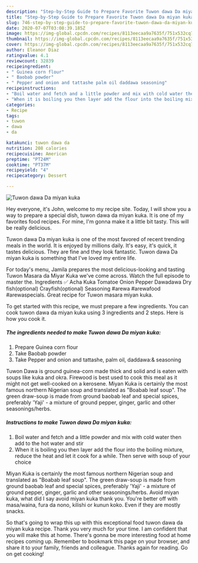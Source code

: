 ```yaml
---
description: "Step-by-Step Guide to Prepare Favorite Tuwon dawa Da miyan kuka"
title: "Step-by-Step Guide to Prepare Favorite Tuwon dawa Da miyan kuka"
slug: 746-step-by-step-guide-to-prepare-favorite-tuwon-dawa-da-miyan-kuka
date: 2020-07-07T03:08:39.185Z
image: https://img-global.cpcdn.com/recipes/8113eecaa9a7635f/751x532cq70/tuwon-dawa-da-miyan-kuka-recipe-main-photo.jpg
thumbnail: https://img-global.cpcdn.com/recipes/8113eecaa9a7635f/751x532cq70/tuwon-dawa-da-miyan-kuka-recipe-main-photo.jpg
cover: https://img-global.cpcdn.com/recipes/8113eecaa9a7635f/751x532cq70/tuwon-dawa-da-miyan-kuka-recipe-main-photo.jpg
author: Eleanor Diaz
ratingvalue: 4.1
reviewcount: 32839
recipeingredient:
- " Guinea corn flour"
- " Baobab powder"
- " Pepper and onion and tattashe palm oil daddawa seasoning"
recipeinstructions:
- "Boil water and fetch and a little powder and mix with cold water then add to the hot water and stir"
- "When it is boiling you then layer add the flour into the boiling mixture, reduce the heat and let it cook for a while. Then serve with soup of your choice"
categories:
- Recipe
tags:
- tuwon
- dawa
- da

katakunci: tuwon dawa da 
nutrition: 208 calories
recipecuisine: American
preptime: "PT24M"
cooktime: "PT37M"
recipeyield: "4"
recipecategory: Dessert

---
```



![Tuwon dawa Da miyan kuka](https://img-global.cpcdn.com/recipes/8113eecaa9a7635f/751x532cq70/tuwon-dawa-da-miyan-kuka-recipe-main-photo.jpg)

Hey everyone, it's John, welcome to my recipe site. Today, I will show you a way to prepare a special dish, tuwon dawa da miyan kuka. It is one of my favorites food recipes. For mine, I'm gonna make it a little bit tasty. This will be really delicious.

Tuwon dawa Da miyan kuka is one of the most favored of recent trending meals in the world. It is enjoyed by millions daily. It's easy, it's quick, it tastes delicious. They are fine and they look fantastic. Tuwon dawa Da miyan kuka is something that I've loved my entire life.

For today&#39;s menu, Jamila prepares the most delicious-looking and tasting Tuwon Masara da Miyar Kuka we&#39;ve come across. Watch the full episode to master the. Ingredients ✅ Acha Kuka Tomatoe Onion Pepper Dawadawa Dry fish(optional) Crayfish(optional) Seasoning #arewa #arewafood #arewaspecials. Great recipe for Tuwon masara miyan kuka.


To get started with this recipe, we must prepare a few ingredients. You can cook tuwon dawa da miyan kuka using 3 ingredients and 2 steps. Here is how you cook it.

<!--inarticleads1-->

##### The ingredients needed to make Tuwon dawa Da miyan kuka:

1. Prepare  Guinea corn flour
1. Take  Baobab powder
1. Take  Pepper and onion and tattashe, palm oil, daddawa:&amp; seasoning


Tuwon Dawa is ground guinea-corn made thick and solid and is eaten with soups like kuka and okra. Firewood is best used to cook this meal as it might not get well-cooked on a kerosene. Miyan Kuka is certainly the most famous northern Nigerian soup and translated as &#34;Boabab leaf soup&#34;. The green draw-soup is made from ground baobab leaf and special spices, preferably &#39;Yaji&#39; - a mixture of ground pepper, ginger, garlic and other seasonings/herbs. 

<!--inarticleads2-->

##### Instructions to make Tuwon dawa Da miyan kuka:

1. Boil water and fetch and a little powder and mix with cold water then add to the hot water and stir
1. When it is boiling you then layer add the flour into the boiling mixture, reduce the heat and let it cook for a while. Then serve with soup of your choice


Miyan Kuka is certainly the most famous northern Nigerian soup and translated as &#34;Boabab leaf soup&#34;. The green draw-soup is made from ground baobab leaf and special spices, preferably &#39;Yaji&#39; - a mixture of ground pepper, ginger, garlic and other seasonings/herbs. Avoid miyan kuka, what did I say avoid miyan kuka thank you. You&#39;re better off with masa/waina, fura da nono, kilishi or kunun koko. Even if they are mostly snacks. 

So that's going to wrap this up with this exceptional food tuwon dawa da miyan kuka recipe. Thank you very much for your time. I am confident that you will make this at home. There's gonna be more interesting food at home recipes coming up. Remember to bookmark this page on your browser, and share it to your family, friends and colleague. Thanks again for reading. Go on get cooking!
